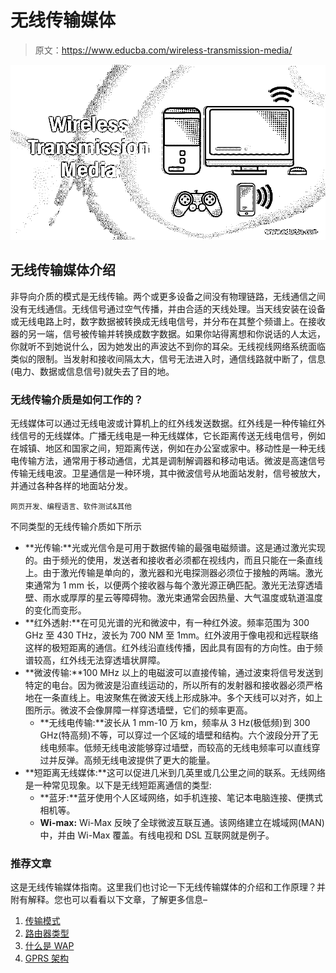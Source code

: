 # 无线传输媒体

> 原文：<https://www.educba.com/wireless-transmission-media/>

![Wireless Transmission Media](img/f785e7cd47e89fe661bae9a111e40723.png)



## 无线传输媒体介绍

非导向介质的模式是无线传输。两个或更多设备之间没有物理链路，无线通信之间没有无线通信。无线信号通过空气传播，并由合适的天线处理。当天线安装在设备或无线电路上时，数字数据被转换成无线电信号，并分布在其整个频谱上。在接收器的另一端，信号被传输并转换成数字数据。如果你站得离想和你说话的人太远，你就听不到她说什么，因为她发出的声波达不到你的耳朵。无线视线网络系统面临类似的限制。当发射和接收间隔太大，信号无法进入时，通信线路就中断了，信息(电力、数据或信息信号)就失去了目的地。

### 无线传输介质是如何工作的？

无线媒体可以通过无线电波或计算机上的红外线发送数据。红外线是一种传输红外线信号的无线媒体。广播无线电是一种无线媒体，它长距离传送无线电信号，例如在城镇、地区和国家之间，短距离传送，例如在办公室或家中。移动性是一种无线电传输方法，通常用于移动通信，尤其是调制解调器和移动电话。微波是高速信号传输无线电波。卫星通信是一种环境，其中微波信号从地面站发射，信号被放大，并通过各种各样的地面站分发。

<small>网页开发、编程语言、软件测试&其他</small>

不同类型的无线传输介质如下所示

*   **光传输:**光或光信令是可用于数据传输的最强电磁频谱。这是通过激光实现的。由于频光的使用，发送者和接收者必须都在视线内，而且只能在一条直线上。由于激光传输是单向的，激光器和光电探测器必须位于接触的两端。激光束通常为 1 mm 长，以便两个接收器与每个激光源正确匹配。激光无法穿透墙壁、雨水或厚厚的星云等障碍物。激光束通常会因热量、大气温度或轨道温度的变化而变形。
*   **红外透射:**在可见光谱的光和微波中，有一种红外波。频率范围为 300 GHz 至 430 THz，波长为 700 NM 至 1mm。红外波用于像电视和远程联络这样的极短距离的通信。红外线沿直线传播，因此具有固有的方向性。由于频谱较高，红外线无法穿透墙状屏障。
*   **微波传输:**100 MHz 以上的电磁波可以直接传输，通过波束将信号发送到特定的电台。因为微波是沿直线运动的，所以所有的发射器和接收器必须严格地在一条直线上。电波聚焦在微波天线上形成脉冲。多个天线可以对齐，如上图所示。微波不会像屏障一样穿透墙壁，它们的频率更高。
    *   **无线电传输:**波长从 1 mm-10 万 km，频率从 3 Hz(极低频)到 300 GHz(特高频)不等，可以穿过一个区域的墙壁和结构。六个波段分开了无线电频率。低频无线电波能够穿过墙壁，而较高的无线电频率可以直线穿过并反弹。高频无线电波提供了更大的能量。
*   **短距离无线媒体:**这可以促进几米到几英里或几公里之间的联系。无线网络是一种常见现象。以下是无线短距离通信的类型:
    *   **蓝牙:**蓝牙使用个人区域网络，如手机连接、笔记本电脑连接、便携式相机等。
    *   **Wi-max:** Wi-Max 反映了全球微波互联互通。该网络建立在城域网(MAN)中，并由 Wi-Max 覆盖。有线电视和 DSL 互联网就是例子。

### 推荐文章

这是无线传输媒体指南。这里我们也讨论一下无线传输媒体的介绍和工作原理？并附有解释。您也可以看看以下文章，了解更多信息–

1.  [传输模式](https://www.educba.com/transmission-modes/)
2.  [路由器类型](https://www.educba.com/types-of-routers/)
3.  [什么是 WAP](https://www.educba.com/what-is-wap/)
4.  [GPRS 架构](https://www.educba.com/gprs-architecture/)





